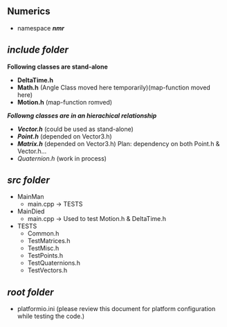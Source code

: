 ## Numerics

- namespace ***nmr***

## ***include folder***

**Following classes are stand-alone**
- **DeltaTime.h**
- **Math.h**           (Angle Class moved here temporarily)(map-function moved here)
- **Motion.h**         (map-function romved)

***Followng classes are in an hierachical relationship***
+ ***Vector.h***      (could be used as stand-alone)
+ ***Point.h***       (depended on Vector3.h)
+ ***Matrix.h***      (depended on Vector3.h) Plan: dependency on both Point.h & Vector.h...
+ *Quaternion.h*        (work in process)

## ***src folder***

- MainMan
    - main.cpp -> TESTS
- MainDied
    - main.cpp -> Used to test Motion.h & DeltaTime.h
- TESTS
    - Common.h
    - TestMatrices.h
    - TestMisc.h
    - TestPoints.h
    - TestQuaternions.h
    - TestVectors.h

## ***root folder***

- platformio.ini        (please review this document for platform configuration while testing the code.)
